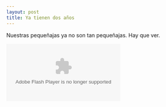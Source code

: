 ```yaml
---
layout: post
title: Ya tienen dos años
---
```


Nuestras pequeñajas ya no son tan pequeñajas. Hay que ver.

<object type="application/x-shockwave-flash" data="http://widgets.clearspring.com/o/46928cc51133af17/4b5561ef9250fa9f/46928cc51133af17/233d1dd8/-cpid/518e8d9d466775d" id="W46928cc51133af174b5561ef9250fa9f"><param name="movie" value="http://widgets.clearspring.com/o/46928cc51133af17/4b5561ef9250fa9f/46928cc51133af17/233d1dd8/-cpid/518e8d9d466775d" /><param name="wmode" value="transparent" /><param name="allowNetworking" value="all" /><param name="allowScriptAccess" value="always" /><param name="allowFullScreen" value="true" /></object>
